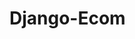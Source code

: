 <!doctype html>
<html lang="en">
  <head>
    <!-- Required meta tags -->
    <meta charset="utf-8">
    <meta name="viewport" content="width=device-width, initial-scale=1">

  
    

  </head>
  <body>
    <h1 class="text-center text-success">Django-Ecom</h1>

    
    
    
    
    
    
    
    
    
    
    
    
    
    
    
  </body>
</html>
